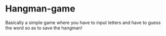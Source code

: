 # Hangman-game
Basically a simple game where you have to input letters and have to guess the word so as to save the hangman!
